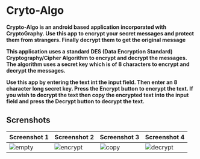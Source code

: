 # Cryto-Algo
**Crypto-Algo is an android based application incorporated with CryptoGraphy. Use this app to encrypt your secret messages 
and protect them from strangers. Finally decrypt them to get the original message**

**This application uses a standard DES (Data Encryption Standard) Cryptography/Cipher Algorithm to encrypt and 
decrypt the messages. The algorithm uses a secret key which is of 8 characters to encrypt and decrypt the messages.**

**Use this app by entering the text int the input field. Then enter an 8 character long secret key. Press the Encrypt button to encrypt the text.
If you wish to decrypt the text then copy the encrypted text into the input field and press the Decrypt button to decrypt the text.**

## Screnshots

| **Screenshot 1** | **Screenshot 2** | **Screenshot 3** | **Screenshot 4** |
| ------------- | ------------- | ------------- | ------------- |
| ![empty](https://user-images.githubusercontent.com/65030418/131619396-4fddbef7-a3fc-4e02-bad0-5bfa010d8a6c.png) | ![encrypt](https://user-images.githubusercontent.com/65030418/131619439-03839177-333a-4a29-8af1-1d3826b68831.png) | ![copy](https://user-images.githubusercontent.com/65030418/131619551-b61e5a75-b92a-4b38-9d00-74f556fc9ea7.png) | ![decrypt](https://user-images.githubusercontent.com/65030418/131619581-ffd3bd2f-32cc-49e9-9bc6-7ae0ecc4ae32.png) |



